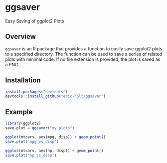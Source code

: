 # ggsaver
Easy Saving of ggplot2 Plots

## Overview

`ggsaver` is an R package that provides a function to easily save ggplot2 plots to a specified directory. The function can be used to save a series of related plots with minimal code. If no file extension is provided, the plot is saved as a PNG.

## Installation

```r
install.packages("devtools")
devtools::install_github("eric-holt/ggsaver")
```

## Example

```r
library(ggplot2)
save.plot = ggsaver("my_plots")

ggplot(mtcars, aes(mpg, disp)) + geom_point()
save.plot("mpg_vs_disp")

ggplot(mtcars, aes(hp, disp)) + geom_point()
save.plot("hp_vs_disp")
```
